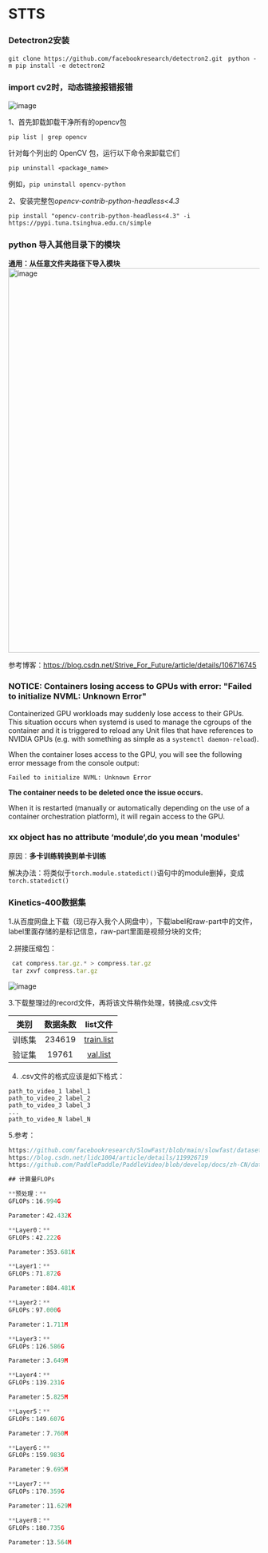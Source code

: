 # STTS
### Detectron2安装

`git clone https://github.com/facebookresearch/detectron2.git `
`python -m pip install -e detectron2`

### import cv2时，动态链接报错报错
![image](https://github.com/zhaoweizhao/EdgeComputing/assets/151530559/976dd7d5-6a9e-4035-8840-0aaa6d65f2c9)

1、首先卸载卸载干净所有的opencv包

`pip list | grep opencv`

针对每个列出的 OpenCV 包，运行以下命令来卸载它们  

`pip uninstall <package_name>`

例如，`pip uninstall opencv-python`

2、安装完整包*opencv-contrib-python-headless<4.3*

`pip install "opencv-contrib-python-headless<4.3" -i https://pypi.tuna.tsinghua.edu.cn/simple
`

### python 导入其他目录下的模块
**通用：从任意文件夹路径下导入模块**
<img width="770" alt="image" src="https://github.com/zhaoweizhao/EdgeComputing/assets/151530559/950ac3e4-431e-4cbd-bccc-0d30d8b591f5">

参考博客：https://blog.csdn.net/Strive_For_Future/article/details/106716745

### NOTICE: Containers losing access to GPUs with error: "Failed to initialize NVML: Unknown Error"
Containerized GPU workloads may suddenly lose access to their GPUs. This situation occurs when systemd is used to manage the cgroups of the container and it is triggered to reload any Unit files that have references to NVIDIA GPUs (e.g. with something as simple as a `systemctl daemon-reload`).

When the container loses access to the GPU, you will see the following error message from the console output:

`Failed to initialize NVML: Unknown Error`

**The container needs to be deleted once the issue occurs.**

When it is restarted (manually or automatically depending on the use of a container orchestration platform), it will regain access to the GPU.

### xx object has no attribute ‘module‘,do you mean 'modules'

原因：**多卡训练转换到单卡训练**

解决办法：将类似于`torch.module.statedict()`语句中的module删掉，变成`torch.statedict()`

### Kinetics-400数据集

1.从百度网盘上下载（现已存入我个人网盘中），下载label和raw-part中的文件，label里面存储的是标记信息，raw-part里面是视频分块的文件;

2.拼接压缩包：

```javascript
 cat compress.tar.gz.* > compress.tar.gz
 tar zxvf compress.tar.gz
```
![image](https://github.com/zhaoweizhao/EdgeComputing/assets/151530559/96ff1042-1638-4910-a026-84e25f45beb8)

3.下载整理过的record文件，再将该文件稍作处理，转换成.csv文件

|类别 | 数据条数  | list文件 |
| :------: | :----------: | :----: |
|训练集 | 234619  |  [train.list](https://videotag.bj.bcebos.com/PaddleVideo/Data/Kinetic400/train.list)|
|验证集 | 19761 |  [val.list](https://videotag.bj.bcebos.com/PaddleVideo/Data/Kinetic400/val.list)|

4. .csv文件的格式应该是如下格式：
   
```
path_to_video_1 label_1
path_to_video_2 label_2
path_to_video_3 label_3
...
path_to_video_N label_N
```

5.参考：

```javascript
https://github.com/facebookresearch/SlowFast/blob/main/slowfast/datasets/DATASET.md
https://blog.csdn.net/lidc1004/article/details/119926719
https://github.com/PaddlePaddle/PaddleVideo/blob/develop/docs/zh-CN/dataset/k400.md```

## 计算量FLOPs

**预处理：**
GFLOPs：16.994G

Parameter：42.432K

**Layer0：**
GFLOPs：42.222G

Parameter：353.681K

**Layer1：**
GFLOPs：71.872G

Parameter：884.481K

**Layer2：**
GFLOPs：97.000G

Parameter：1.711M

**Layer3：**
GFLOPs：126.586G

Parameter：3.649M

**Layer4：**
GFLOPs：139.231G

Parameter：5.825M

**Layer5：**
GFLOPs：149.607G

Parameter：7.760M

**Layer6：**
GFLOPs：159.983G

Parameter：9.695M

**Layer7：**
GFLOPs：170.359G

Parameter：11.629M

**Layer8：**
GFLOPs：180.735G

Parameter：13.564M



